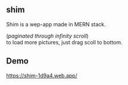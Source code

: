 ## shim

Shim is a wep-app made in MERN stack.

(*paginated through infinity scroll*)<br/>
to load more pictures, just drag scoll to bottom.

## Demo

https://shim-1d9a4.web.app/
